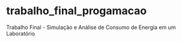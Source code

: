 # trabalho_final_progamacao
Trabalho Final - Simulação e Análise de Consumo de Energia em um Laboratório
